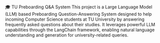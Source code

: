 🎓 TU Preboarding Q&A System
This project is a Large Language Model (LLM) based Preboarding Question-Answering System designed to help incoming Computer Science students at TU University by answering frequently asked questions about their studies. It leverages powerful LLM capabilities through the LangChain framework, enabling natural language understanding and generation for university-related queries.

